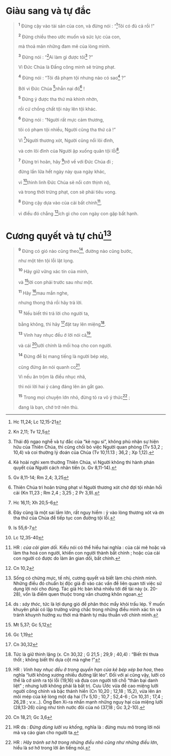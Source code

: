 # Giàu sang và tự đắc

> <sup><b>1</b></sup> Đừng cậy vào tài sản của con, và đừng nói : “[^1@-a479b0bf-dff8-451d-9614-c7e6d9b01a66]Tôi có đủ cả rồi !”
>
> <sup><b>2</b></sup> Đừng chiều theo ước muốn và sức lực của con,
>
> mà thoả mãn những đam mê của lòng mình.
>
> <sup><b>3</b></sup> Đừng nói : “[^2@-a479b0bf-dff8-451d-9614-c7e6d9b01a66]Ai làm gì được tôi[^1-a479b0bf-dff8-451d-9614-c7e6d9b01a66] ?”
>
> Vì Đức Chúa là Đấng công minh sẽ trừng phạt.
>
> <sup><b>4</b></sup> Đừng nói : “Tôi đã phạm tội nhưng nào có sao[^2-a479b0bf-dff8-451d-9614-c7e6d9b01a66] ?”
>
> Bởi vì Đức Chúa [^3@-a479b0bf-dff8-451d-9614-c7e6d9b01a66]nhẫn nại đó[^3-a479b0bf-dff8-451d-9614-c7e6d9b01a66] !
>
> <sup><b>5</b></sup> Đừng ỷ được tha thứ mà khinh nhờn,
>
> rồi cứ chồng chất tội này lên tội khác.
>
> <sup><b>6</b></sup> Đừng nói : “Người rất mực cảm thương,
>
> tôi có phạm tội nhiều, Người cũng tha thứ cả !”
>
> Vì [^4@-a479b0bf-dff8-451d-9614-c7e6d9b01a66]Người thương xót, Người cũng nổi lôi đình,
>
> và cơn lôi đình của Người ập xuống quân tội lỗi[^4-a479b0bf-dff8-451d-9614-c7e6d9b01a66].
>
> <sup><b>7</b></sup> Đừng trì hoãn, hãy [^5@-a479b0bf-dff8-451d-9614-c7e6d9b01a66]trở về với Đức Chúa đi ;
>
> đừng lần lữa hết ngày này qua ngày khác,
>
> vì [^6@-a479b0bf-dff8-451d-9614-c7e6d9b01a66]thình lình Đức Chúa sẽ nổi cơn thịnh nộ,
>
> và trong thời trừng phạt, con sẽ phải tiêu vong.
>
> <sup><b>8</b></sup> Đừng cậy dựa vào của cải bất chính[^5-a479b0bf-dff8-451d-9614-c7e6d9b01a66],
>
> vì điều đó chẳng [^7@-a479b0bf-dff8-451d-9614-c7e6d9b01a66]ích gì cho con ngày con gặp bất hạnh.

# Cương quyết và tự chủ[^6-a479b0bf-dff8-451d-9614-c7e6d9b01a66]

> <sup><b>9</b></sup> Đừng có gió nào cũng theo[^7-a479b0bf-dff8-451d-9614-c7e6d9b01a66], đường nào cũng bước,
>
> như một tên tội lỗi lật lọng.
>
> <sup><b>10</b></sup> Hãy giữ vững xác tín của mình,
>
> và [^8@-a479b0bf-dff8-451d-9614-c7e6d9b01a66]lời con phải trước sau như một.
>
> <sup><b>11</b></sup> Hãy [^9@-a479b0bf-dff8-451d-9614-c7e6d9b01a66]mau mắn nghe,
>
> nhưng thong thả rồi hãy trả lời.
>
> <sup><b>12</b></sup> Nếu biết thì trả lời cho người ta,
>
> bằng không, thì hãy [^10@-a479b0bf-dff8-451d-9614-c7e6d9b01a66]đặt tay lên miệng[^8-a479b0bf-dff8-451d-9614-c7e6d9b01a66].
>
> <sup><b>13</b></sup> Vinh hay nhục đều ở lời nói cả[^9-a479b0bf-dff8-451d-9614-c7e6d9b01a66],
>
> và cái [^11@-a479b0bf-dff8-451d-9614-c7e6d9b01a66]lưỡi chính là mối hoạ cho con người.
>
> <sup><b>14</b></sup> Đừng để bị mang tiếng là người bép xép,
>
> cũng đừng ăn nói quanh co[^10-a479b0bf-dff8-451d-9614-c7e6d9b01a66].
>
> Vì nếu ăn trộm là điều nhục nhã,
>
> thì nói lời hai ý càng đáng lên án gắt gao.
>
> <sup><b>15</b></sup> Trong mọi chuyện lớn nhỏ, đừng tỏ ra vô ý thức[^11-a479b0bf-dff8-451d-9614-c7e6d9b01a66] ;
>
> đang là bạn, chớ trở nên thù.

[^1-a479b0bf-dff8-451d-9614-c7e6d9b01a66]: Thái độ ngạo nghễ và tự đắc của “kẻ ngu si”, không phủ nhận sự hiện hữu của Thiên Chúa, thì cũng chối bỏ việc Người quan phòng (Tv 53,2 ; 10,4) và coi thường lý đoán của Chúa (Tv 10,11.13 ; 36,2 ; Xp 1,12).
[^2-a479b0bf-dff8-451d-9614-c7e6d9b01a66]: Kẻ hoài nghi xem thường Thiên Chúa, vì Người không thi hành phán quyết của Người cách nhãn tiền (x. Gv 8,11-14).
[^3-a479b0bf-dff8-451d-9614-c7e6d9b01a66]: Thiên Chúa trì hoãn trừng phạt vì Người thương xót chờ đợi tội nhân hối cải (Kn 11,23 ; Rm 2,4 ; 3,25 ; 2 Pr 3,9).
[^4-a479b0bf-dff8-451d-9614-c7e6d9b01a66]: Đây cũng là một sai lầm lớn, rất nguy hiểm : ỷ vào lòng thương xót và ơn tha thứ của Chúa để tiếp tục con đường tội lỗi.
[^5-a479b0bf-dff8-451d-9614-c7e6d9b01a66]: HR : *của cải gian dối*. Kiểu nói có thể hiểu hai nghĩa : của cải mê hoặc và làm tha hoá con người, khiến con người thành bất chính ; hoặc của cải con người có được do làm ăn gian dối, bất chính.
[^6-a479b0bf-dff8-451d-9614-c7e6d9b01a66]: Sống có chừng mực, tế nhị, cương quyết và biết làm chủ chính mình. Những điều đó chuẩn bị độc giả đi vào các vấn đề liên quan tới việc sử dụng lời nói cho đúng. Tác giả Hc bàn khá nhiều tới đề tài này (x. 20-28), vốn là điểm quen thuộc trong văn chương khôn ngoan.
[^7-a479b0bf-dff8-451d-9614-c7e6d9b01a66]: ds : *sảy thóc*, tức là lợi dụng gió để phân thóc mẩy khỏi trấu lép. Ý muốn khuyên phải có lập trường vững chắc trong những điều mình xác tín và tránh khuynh hướng xu thời mà thành tự mâu thuẫn với chính mình.
[^8-a479b0bf-dff8-451d-9614-c7e6d9b01a66]: Tức là giữ thinh lặng (x. Cn 30,32 ; G 21,5 ; 29,9 ; 40,4) : “Biết thì thưa thốt ; không biết thì dựa cột mà nghe !”
[^9-a479b0bf-dff8-451d-9614-c7e6d9b01a66]: HR : *Vinh hay nhục đều ở trong quyền hạn của kẻ bép xép ba hoa*, theo nghĩa “lưỡi không xương nhiều đường lắt léo”. Đối với ai cũng vậy, lưỡi có thể là cớ sinh ra tội lỗi (19,16) và đưa con người tới chỗ “thân bại danh liệt” ; nhưng lưỡi không phải là bất trị. Cưu Ước vừa đề cao miệng lưỡi người công chính và bậc thánh hiền (Cn 10,20 ; 12,18 ; 15,2), vừa lên án môi mép của kẻ lòng một dạ hai (Tv 5,10 ; 10,7 ; 52,4-6 ; Cn 10,31 ; 17,4 ; 26,28 ; v.v...). Ông Ben Xi-ra nhấn mạnh những nguy hại của miệng lưỡi (28,13-26) cũng như tính nước đôi của nó (37,18 ; Gc 3,2-10).
[^10-a479b0bf-dff8-451d-9614-c7e6d9b01a66]: HR ds : *Đừng dùng lưỡi vu khống*, nghĩa là : đừng mưu mô trong lời nói mà vạ cáo gian cho người ta.
[^11-a479b0bf-dff8-451d-9614-c7e6d9b01a66]: HR : *Hãy tránh sơ hở trong những điều nhỏ cũng như những điều lớn*, hiểu là sơ hở trong lời ăn tiếng nói.
[^1@-a479b0bf-dff8-451d-9614-c7e6d9b01a66]: Hc 11,24; Lc 12,15-21
[^2@-a479b0bf-dff8-451d-9614-c7e6d9b01a66]: Kn 2,11; Tv 12,5
[^3@-a479b0bf-dff8-451d-9614-c7e6d9b01a66]: Gv 8,11-14; Rm 2,4; 3,25
[^4@-a479b0bf-dff8-451d-9614-c7e6d9b01a66]: Hc 16,11; Xh 20,5-6
[^5@-a479b0bf-dff8-451d-9614-c7e6d9b01a66]: Is 55,6-7
[^6@-a479b0bf-dff8-451d-9614-c7e6d9b01a66]: Lc 12,35-40
[^7@-a479b0bf-dff8-451d-9614-c7e6d9b01a66]: Cn 10,2
[^8@-a479b0bf-dff8-451d-9614-c7e6d9b01a66]: Mt 5,37; Gc 5,12
[^9@-a479b0bf-dff8-451d-9614-c7e6d9b01a66]: Gc 1,19
[^10@-a479b0bf-dff8-451d-9614-c7e6d9b01a66]: Cn 30,32
[^11@-a479b0bf-dff8-451d-9614-c7e6d9b01a66]: Cn 18,21; Gc 3,6
